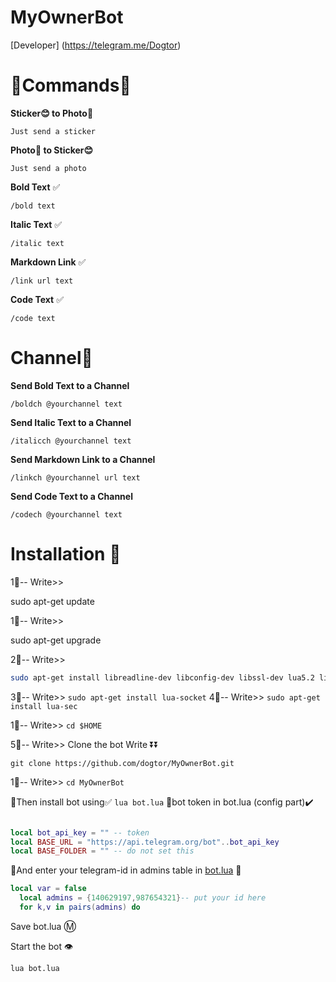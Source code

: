 # MyOwnerBot

[Developer] (https://telegram.me/Dogtor)

# 🔸Commands🔹

 **Sticker😊 to Photo🌄**

`Just send a sticker`

 **Photo🌄 to Sticker😊**

`Just send a photo`

  **Bold Text** ✅

`/bold text`

 **Italic Text** ✅

`/italic text`

 **Markdown Link** ✅

`/link url text`

**Code Text** ✅

`/code text`

# Channel📣

 **Send Bold Text to a Channel**

`/boldch @yourchannel text`

 **Send Italic Text to a Channel**

`/italicch @yourchannel text`

 **Send Markdown Link to a Channel**

`/linkch @yourchannel url text`

**Send Code Text to a Channel**

`/codech @yourchannel text`

# Installation 🔌

1⃣-- Write>>

sudo apt-get update

1⃣-- Write>>

sudo apt-get upgrade

2⃣-- Write>>

```bash
sudo apt-get install libreadline-dev libconfig-dev libssl-dev lua5.2 liblua5.2-dev libevent-dev make unzip git redis-server g++ libjansson-dev libpython-dev expat libexpat1-dev
```
3⃣-- Write>>
`sudo apt-get install lua-socket` 
4⃣-- Write>>
`sudo apt-get install lua-sec`

1⃣-- Write>>
`cd $HOME`

5⃣-- Write>> Clone the bot Write ⏬⏬
```
git clone https://github.com/dogtor/MyOwnerBot.git
```

1⃣-- Write>>
`cd MyOwnerBot`

🚸Then install bot using✅
`lua bot.lua`
👮bot token in bot.lua (config part)✔️

```lua

local bot_api_key = "" -- token
local BASE_URL = "https://api.telegram.org/bot"..bot_api_key
local BASE_FOLDER = "" -- do not set this
```
🔰And enter your telegram-id in admins table in [bot.lua](https://github.com/Imandaneshi/file-manager-bot/blob/master/bot.lua#L19) 💠

```lua
local var = false
  local admins = {140629197,987654321}-- put your id here
  for k,v in pairs(admins) do

```
Save bot.lua Ⓜ️

Start the bot 👁

`lua bot.lua`
